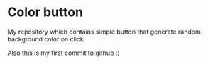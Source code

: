 # Color button

My repository which contains simple button that generate random background color on click


Also this is my first commit to github :)
